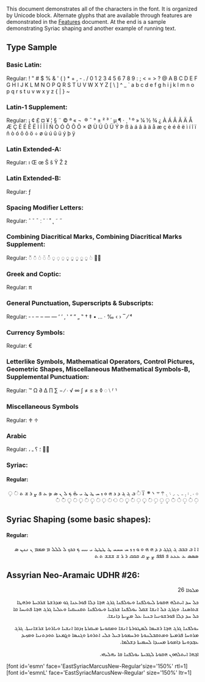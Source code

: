 
This document demonstrates all of the characters in the font. It is organized by Unicode block. Alternate glyphs that are available through features are demonstrated in the [Features](features) document. At the end is a sample demonstrating Syriac shaping and another example of running text.

## Type Sample

### Basic Latin:

Regular: <span dir="ltr" class='esmnL-R normal'> ! " # $ % & ' ( ) * + , - . / 0 1 2 3 4 5 6 7 8 9 : ; < = > ? @ A B C D E F G H I J K L M N O P Q R S T U V W X Y Z [ \ ] ^ _ ` a b c d e f g h i j k l m n o p q r s t u v w x y z { | } ~</span>

### Latin-1 Supplement:

Regular: <span dir="ltr" class='esmnL-R normal'>   ¡ ¢ £ ¤ ¥ ¦ § ¨ © ª « ¬ ­ ® ¯ ° ± ² ³ ´ µ ¶ · ¸ ¹ º » ¼ ½ ¾ ¿ À Á Â Ã Ä Å Æ Ç È É Ê Ë Ì Í Î Ï Ñ Ò Ó Ô Õ Ö × Ø Ù Ú Û Ü Ý Þ ß à á â ã ä å æ ç è é ê ë ì í î ï ñ ò ó ô õ ö ÷ ø ù ú û ü ý þ ÿ</span>

### Latin Extended-A:

Regular: <span dir="ltr" class='esmnL-R normal'> ı Œ œ Š š Ÿ Ž ž</span>

### Latin Extended-B:

Regular: <span class='esmnL-R normal'>ƒ</span>

### Spacing Modifier Letters:

Regular: <span class='esmnL-R normal'>ˆ ˇ ˉ ː ˘ ˙ ˚ ˛ ˜ ˝</span>

### Combining Diacritical Marks, Combining Diacritical Marks Supplement:

Regular: <span class='esmnL-R normal'>&#x25CC;&#x0303; &#x25CC;&#x0304; &#x25CC;&#x0307; &#x25CC;&#x0308; &#x25CC;&#x030A; &#x25CC;&#x0320; &#x25CC;&#x0323; &#x25CC;&#x0324; &#x25CC;&#x0325; &#x25CC;&#x032D; &#x25CC;&#x032E; &#x25CC;&#x0330; &#x25CC;&#x0331; &#x25CC;&#x1DF8; &#x25CC;&#x1DFA;</span>

### Greek and Coptic:

Regular: <span class='esmnL-R normal'> π </span>

### General Punctuation, Superscripts & Subscripts:

Regular: <span class='esmnL-R normal'>&#x2010; &#x2011; &#x2012; &#x2013; &#x2014; &#x2015; &#x2018; &#x2019; &#x201A; &#x201B; &#x201C; &#x201D; &#x201E; &#x201F; &#x2020; &#x2021; &#x2022; &#x2026; &#x2027; &#x2030; &#x2039; &#x203A; &#x203E; &#x2044; &#x2074; </span>

### Currency Symbols:

Regular: <span class='esmnL-R normal'>€</span>

### Letterlike Symbols, Mathematical Operators, Control Pictures, Geometric Shapes, Miscellaneous Mathematical Symbols-B, Supplemental Punctuation:

Regular: <span class='esmnL-R normal'>™ Ω ∂ ∆ ∏ ∑ − ∕ ∙ √ ∞ ∫ ≠ ≤ ≥ ◊ ◌ ⧵ &#x2E22; &#x2E23;</span>

### Miscellaneous Symbols

Regular: <span class='esmnL-R normal'>&#x2670; &#x2671;</span>

### Arabic

Regular: <span class='esmnL-R normal'>&#x060C; &#x061B; &#x061F; &#x0640; &#x25CC;&#x0651;</span>

### Syriac:

#### Regular:

<p dir="rtl"><span dir="rtl" class='esmn-R normal'>&#x0700; &#x0701; &#x0702; &#x0703; &#x0704; &#x0705; &#x0706; &#x0707; &#x0708; &#x0709; &#x070A; &#x070B; &#x070C; &#x070D; &#x070F; &#x0710; &#x25cc;&#x0711; &#x0712; &#x0713; &#x0714; &#x0715; &#x0716; &#x0717; &#x0718; &#x0719; &#x071A; &#x071B; &#x071C; &#x071D; &#x071E; &#x071F; &#x0720; &#x0722; &#x0723; &#x0724; &#x0725; &#x0726; &#x0728; &#x072A; &#x072B; &#x072C; &#x25cc;&#x0730; &#x25cc;&#x0731; &#x25cc;&#x0732; &#x25cc;&#x0733; &#x25cc;&#x0734; &#x25cc;&#x0735; &#x25cc;&#x0736; &#x25cc;&#x0737; &#x25cc;&#x0738; &#x25cc;&#x0739; &#x25cc;&#x073A; &#x25cc;&#x073B; &#x25cc;&#x073C; &#x25cc;&#x073D; &#x25cc;&#x073E; &#x25cc;&#x073F; &#x25cc;&#x0740; &#x25cc;&#x0741; &#x25cc;&#x0742; &#x25cc;&#x0743; &#x25cc;&#x0744; &#x25cc;&#x0745; &#x25cc;&#x0746; &#x25cc;&#x0747; &#x25cc;&#x0748; &#x25cc;&#x0749; &#x25cc;&#x074A;</span></p>

## Syriac Shaping (some basic shapes):

#### Regular:

<p dir="rtl"><span class='esmn-R normal'>&#x0710; &#x200D;&#x0710; &#x0712; &#x0712;&#x0712;&#x0712; &#x0713; &#x0713;&#x0713;&#x0713; &#x0715; &#x200D;&#x0715; &#x0717; &#x200D;&#x0717; &#x0718; &#x200D;&#x0718; &#x0719; &#x200D;&#x0719; &#x071a; &#x071a;&#x071a;&#x071a; &#x071b; &#x071b;&#x071b;&#x071b; &#x071d; &#x071d;&#x071d;&#x071d; &#x071f; &#x071f;&#x071f;&#x071f; &#x0720; &#x0720;&#x0720;&#x0720; &#x0721; &#x0721;&#x0721;&#x0721; &#x0722; &#x0722;&#x0722;&#x0722; &#x0723; &#x0723;&#x0723;&#x0723; &#x0725; &#x0725;&#x0725;&#x0725; &#x0726; &#x0726;&#x0726;&#x0726; &#x0728; &#x200D;&#x0728; &#x0729; &#x0729;&#x0729;&#x0729; &#x072a; &#x200D;&#x072a; &#x072b; &#x072b;&#x072b;&#x072b; &#x072c; &#x200D;&#x072c; </span></p>


## Assyrian Neo-Aramaic UDHR #26:

<p dir="rtl"><span class='esmn-R normal'>&#x0721;&#x0720;&#x0718;&#x0710;&#x0710; 26</span></p>

<p dir="rtl"><span class='esmn-R normal'>&#x071F;&#x0720; &#x071A;&#x0715; &#x0710;&#x071D;&#x072C;&#x0720;&#x0717; &#x0717;&#x0729;&#x0718;&#x072C;&#x0710; &#x0720;&#x071D;&#x0718;&#x0720;&#x0726;&#x0722;&#x0710; &#x0718;&#x071D;&#x0718;&#x0720;&#x0726;&#x0722;&#x0710; &#x0713;&#x072A;&#x0713; &#x0717;&#x0712;&#x0742;&#x0710; &#x0715;&#x0720;&#x0710; &#x0726;&#x0718;&#x072A;&#x0725;&#x0722;&#x0710; &#x0713;&#x0718; &#x0721;&#x0715;&#x072A;&#x072B;&#x072C;&#x0710; &#x072B;&#x072A;&#x0712;&#x071D;&#x072C;&#x0710; &#x0718;&#x072A;&#x0717;&#x071B;&#x0710; &#x072B;&#x072C;&#x0710;&#x0723;&#x0722;&#x0710;. &#x0718;&#x0713;&#x072A;&#x0713; &#x071F;&#x0720; &#x0710;&#x0722;&#x072B;&#x0710; &#x072B;&#x0729;&#x0720; &#x071D;&#x0718;&#x0720;&#x0726;&#x0722;&#x0710; &#x072B;&#x072A;&#x0712;&#x0742;&#x071D;&#x0710; &#x0718;&#x071D;&#x0718;&#x0720;&#x0726;&#x0722;&#x0710; &#x072C;&#x0729;&#x0722;&#x071D;&#x0729;&#x071D;&#x0710; &#x0718;&#x0725;&#x0720;&#x071D;&#x0710; &#x0713;&#x072A;&#x0713; &#x0717;&#x0712;&#x0742;&#x0710; &#x0726;&#x072C;&#x071D;&#x071A;&#x0710; &#x0729;&#x0710; &#x071F;&#x0720; &#x071A;&#x0715; &#x0715;&#x0720;&#x0710; &#x0726;&#x0718;&#x072A;&#x072B;&#x0718;&#x0722;&#x071D;&#x0710; &#x0712;&#x0722;&#x071D;&#x0710; &#x0725;&#x0720; &#x0721;&#x0728;&#x071D;&#x072C;&#x0710; &#x0715;&#x0710;&#x0722;&#x072B;&#x0710;.</span></p>

<p dir="rtl"><span class='esmn-R normal'>&#x071D;&#x0718;&#x0720;&#x0726;&#x0722;&#x0710; &#x0713;&#x072A;&#x0713; &#x0717;&#x0712;&#x0742;&#x0710; &#x072A;&#x072B;&#x071D;&#x0721;&#x0710; &#x0720;&#x0721;&#x071B;&#x0718;&#x072A;&#x072C;&#x0710; &#x0710;&#x0722;&#x072B;&#x0710; &#x0718;&#x0721;&#x0729;&#x0718;&#x071D;&#x072C;&#x0710; &#x0721;&#x071D;&#x0729;&#x072A;&#x072C;&#x0710; &#x0719;&#x0715;&#x0729;&#x0710; &#x0710;&#x0722;&#x072B;&#x071D;&#x0710; &#x0718;&#x071D;&#x0710;&#x072A;&#x0718;&#x072C;&#x0710; &#x072B;&#x072A;&#x072B;&#x0710;&#x0722;&#x071D;&#x072C;&#x0710;. &#x0713;&#x072A;&#x0713; &#x0721;&#x072A;&#x0718;&#x071A;&#x0710; &#x0726;&#x072A;&#x0721;&#x071D;&#x072C;&#x0710; &#x0718;&#x0721;&#x072C;&#x0729;&#x0712;&#x0720;&#x0722;&#x0718;&#x072C;&#x0710; &#x0718;&#x072A;&#x071A;&#x0721;&#x0718;&#x072C;&#x0710; &#x0712;&#x071D;&#x0720; &#x071F;&#x0720;&#x071D; &#x0710;&#x072C;&#x072A;&#x0718;&#x072C;&#x0710; &#x0718;&#x0713;&#x0722;&#x0723;&#x0710; &#x0718;&#x0713;&#x0330;&#x0721;&#x0725;&#x072C;&#x0710; &#x072C;&#x0718;&#x0715;&#x072C;&#x0722;&#x071D;&#x0710; &#x0718;&#x0721;&#x0719;&#x071D;&#x0715; &#x0725;&#x0712;&#x0742;&#x0715;&#x0718;&#x071D;&#x072C;&#x0710; &#x0715;&#x0710;&#x0721;&#x0718;&#x072C;&#x0710; &#x0721;&#x071A;&#x071D;&#x0715;&#x0710; &#x0720;&#x071A;&#x0721;&#x071D;&#x072C;&#x0710; &#x0715;&#x072B;&#x0720;&#x0721;&#x0710;.</span></p>

<p dir="rtl"><span class='esmn-R normal'>&#x0710;&#x0712;&#x0742;&#x0717;&#x0710; &#x0710;&#x071D;&#x072C;&#x0720;&#x0717;&#x0718;&#x0722; &#x0717;&#x0729;&#x0718;&#x072C;&#x0710; &#x0720;&#x0713;&#x0712;&#x071D;&#x072C;&#x0710; &#x071D;&#x0718;&#x0720;&#x0726;&#x0722;&#x0710; &#x0729;&#x0710; &#x071D;&#x0717;&#x0720;&#x071D;&#x0717;&#x071D;.</span></p>


[font id='esmn' face='EastSyriacMarcusNew-Regular'size='150%' rtl=1]
[font id='esmnL' face='EastSyriacMarcusNew-Regular' size='150%' ltr=1]

